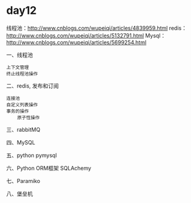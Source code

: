 # day12
线程池：http://www.cnblogs.com/wupeiqi/articles/4839959.html
redis：http://www.cnblogs.com/wupeiqi/articles/5132791.html
Mysql：http://www.cnblogs.com/wupeiqi/articles/5699254.html

一、线程池

    上下文管理
    终止线程池操作

二、redis, 发布和订阅
    
    连接池
    自定义列表操作
    事务的操作
        原子性操作
        


三、rabbitMQ


四、MySQL


五、python pymysql


六、Python ORM框架 SQLAchemy


七、Paramiko


八、堡垒机